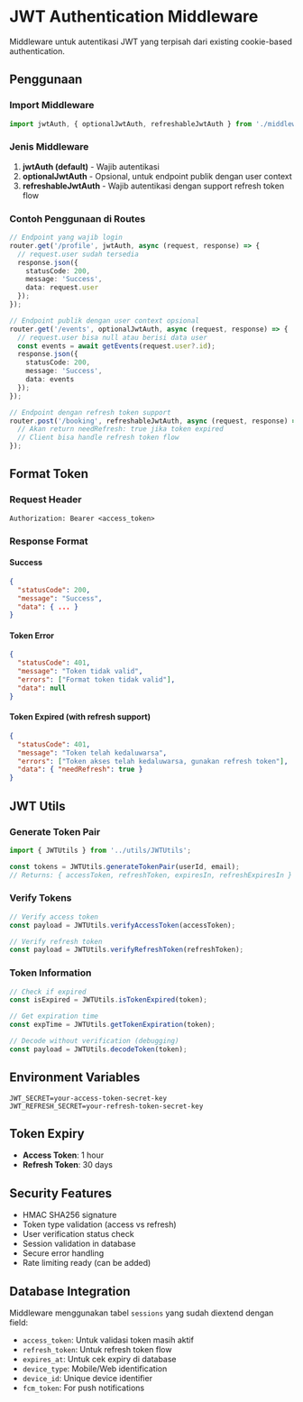 # JWT Authentication Middleware

Middleware untuk autentikasi JWT yang terpisah dari existing cookie-based authentication.

## Penggunaan

### Import Middleware

```typescript
import jwtAuth, { optionalJwtAuth, refreshableJwtAuth } from './middlewares/jwtAuth';
```

### Jenis Middleware

1. **jwtAuth (default)** - Wajib autentikasi
2. **optionalJwtAuth** - Opsional, untuk endpoint publik dengan user context
3. **refreshableJwtAuth** - Wajib autentikasi dengan support refresh token flow

### Contoh Penggunaan di Routes

```typescript
// Endpoint yang wajib login
router.get('/profile', jwtAuth, async (request, response) => {
  // request.user sudah tersedia
  response.json({
    statusCode: 200,
    message: 'Success',
    data: request.user
  });
});

// Endpoint publik dengan user context opsional
router.get('/events', optionalJwtAuth, async (request, response) => {
  // request.user bisa null atau berisi data user
  const events = await getEvents(request.user?.id);
  response.json({
    statusCode: 200,
    message: 'Success',
    data: events
  });
});

// Endpoint dengan refresh token support
router.post('/booking', refreshableJwtAuth, async (request, response) => {
  // Akan return needRefresh: true jika token expired
  // Client bisa handle refresh token flow
});
```

## Format Token

### Request Header
```
Authorization: Bearer <access_token>
```

### Response Format

#### Success
```json
{
  "statusCode": 200,
  "message": "Success",
  "data": { ... }
}
```

#### Token Error
```json
{
  "statusCode": 401,
  "message": "Token tidak valid",
  "errors": ["Format token tidak valid"],
  "data": null
}
```

#### Token Expired (with refresh support)
```json
{
  "statusCode": 401,
  "message": "Token telah kedaluwarsa",
  "errors": ["Token akses telah kedaluwarsa, gunakan refresh token"],
  "data": { "needRefresh": true }
}
```

## JWT Utils

### Generate Token Pair
```typescript
import { JWTUtils } from '../utils/JWTUtils';

const tokens = JWTUtils.generateTokenPair(userId, email);
// Returns: { accessToken, refreshToken, expiresIn, refreshExpiresIn }
```

### Verify Tokens
```typescript
// Verify access token
const payload = JWTUtils.verifyAccessToken(accessToken);

// Verify refresh token
const payload = JWTUtils.verifyRefreshToken(refreshToken);
```

### Token Information
```typescript
// Check if expired
const isExpired = JWTUtils.isTokenExpired(token);

// Get expiration time
const expTime = JWTUtils.getTokenExpiration(token);

// Decode without verification (debugging)
const payload = JWTUtils.decodeToken(token);
```

## Environment Variables

```env
JWT_SECRET=your-access-token-secret-key
JWT_REFRESH_SECRET=your-refresh-token-secret-key
```

## Token Expiry

- **Access Token**: 1 hour
- **Refresh Token**: 30 days

## Security Features

- HMAC SHA256 signature
- Token type validation (access vs refresh)
- User verification status check
- Session validation in database
- Secure error handling
- Rate limiting ready (can be added)

## Database Integration

Middleware menggunakan tabel `sessions` yang sudah diextend dengan field:
- `access_token`: Untuk validasi token masih aktif
- `refresh_token`: Untuk refresh token flow
- `expires_at`: Untuk cek expiry di database
- `device_type`: Mobile/Web identification
- `device_id`: Unique device identifier
- `fcm_token`: For push notifications 